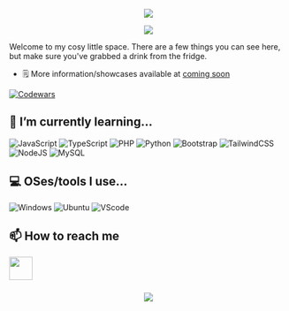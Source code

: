 <p width="100%" align="center">
  <img src="https://capsule-render.vercel.app/api?type=waving&color=gradient&text=Hi%20There!&height=100&section=header"/>
</p>

<p align="center" width="100%">
  <img width=""src="https://i.pinimg.com/originals/46/5e/76/465e76ef9c20b4e3dd4075c69306f74e.gif"/>
</p>

Welcome to my cosy little space. There are a few things you can see here, but make sure you've grabbed a drink from the fridge.

- 🗒️ More information/showcases available at [coming soon]()

[![Codewars](https://www.codewars.com/users/Seinzz/badges/small)](https://www.codewars.com/users/Seinzz)

## 🌱 I’m currently learning...

![JavaScript](https://img.shields.io/badge/javascript-%23323330.svg?style=for-the-badge&logo=javascript&logoColor=%23F7DF1E)
![TypeScript](https://img.shields.io/badge/typescript-%23007ACC.svg?style=for-the-badge&logo=typescript&logoColor=white)
![PHP](https://img.shields.io/badge/php-%23777BB4.svg?style=for-the-badge&logo=php&logoColor=white)
![Python](https://img.shields.io/badge/python-3670A0?style=for-the-badge&logo=python&logoColor=ffdd54)
![Bootstrap](https://img.shields.io/badge/bootstrap-%238511FA.svg?style=for-the-badge&logo=bootstrap&logoColor=white)
![TailwindCSS](https://img.shields.io/badge/tailwindcss-%2306B6D4.svg?style=for-the-badge&logo=tailwind-css&logoColor=white)
![NodeJS](https://img.shields.io/badge/node.js-6DA55F?style=for-the-badge&logo=node.js&logoColor=white)
![MySQL](https://img.shields.io/badge/mysql-%234479A1.svg?style=for-the-badge&logo=mysql&logoColor=white)

## 💻 OSes/tools I use...

![Windows](https://img.shields.io/badge/Windows-%23323330?style=for-the-badge&logo=windows&logoColor=0078D4)
![Ubuntu](https://img.shields.io/badge/Ubuntu-%23323330?style=for-the-badge&logo=ubuntu&logoColor=E95420)
![VScode](https://img.shields.io/badge/VSCode-%23323330?style=for-the-badge&logo=visual%20studio%20code&logoColor=007ACC)

## 📫 How to reach me

<p >
  <a margin-right="20px" href="https://www.instagram.com/hsnzdn_/">
    <img height="42" width="42" src="https://cdn.simpleicons.org/instagram/" />
  </a>
  <!-- <a href="https://www.linkedin.com/in//">
    <img height="42" width="42" src="https://cdn.simpleicons.org/linkedin/"/>
  </a> -->
</p>

###

<div align="center">
  <img src="https://profile-counter.glitch.me/seinzzz/count.svg?"  />
</div>

###

<!--
**Seinzzz/Seinzzz** is a ✨ _special_ ✨ repository because its `README.md` (this file) appears on your GitHub profile.

Here are some ideas to get you started:

- 🔭 I’m currently working on ...
- 🌱 I’m currently learning ...
- 👯 I’m looking to collaborate on ...
- 🤔 I’m looking for help with ...
- 💬 Ask me about ...
- 📫 How to reach me: ...
- 😄 Pronouns: ...
- ⚡ Fun fact: ...
  -->
